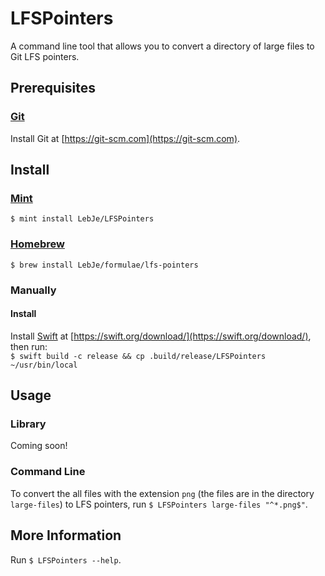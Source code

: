 # LFSPointers

A command line tool that allows you to convert a directory of large files to Git LFS pointers.

## Prerequisites
### [Git](https://git-scm.com)
Install Git at [https://git-scm.com](https://git-scm.com).

## Install
### [Mint](https://github.com/yonaskolb/mint)
`$ mint install LebJe/LFSPointers`

### [Homebrew](https://brew.sh)
`$ brew install LebJe/formulae/lfs-pointers`

### Manually
#### Install
Install [Swift](https://swift.org) at [https://swift.org/download/](https://swift.org/download/), then run:\
`$ swift build -c release && cp .build/release/LFSPointers ~/usr/bin/local`

## Usage
### Library
Coming soon!

### Command Line
To convert the all files with the extension `png` (the files are in the directory `large-files`) to LFS pointers, run `$ LFSPointers large-files "^*.png$"`.

## More Information
Run `$ LFSPointers --help`.